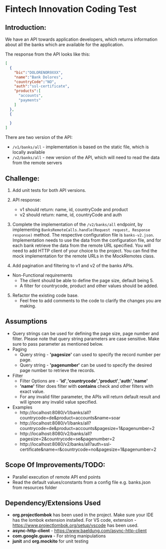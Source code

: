 # Fintech Innovation Coding Test

## Introduction:
We have an API towards application developers, which returns information about all the banks which are available for the application.

The response from the API looks like this:
```json
[
  {
    "bic":"DOLORENOR9XXX",
    "name":"Bank Dolores",
    "countryCode":"NO",
    "auth":"ssl-certificate",
    "products":[
      "accounts",
      "payments"
    ]   
  },
  {
    
  }
]
```
There are two version of the API:

- `/v1/banks/all` - implementation is based on the static file, which is locally available
- `/v2/banks/all` - new version of the API, which will need to read the data from the remote servers

## Challenge:
1. Add unit tests for both API versions.

2. API response:
    - v1 should return: name, id, countryCode and product
    - v2 should return: name, id, countryCode and auth

3. Complete the implementation of the `/v2/banks/all` endpoint, by implementing `BanksRemoteCalls.handle(Request request, Response response)` method.
The respective configuration file is `banks-v2.json`. Implementation needs to use the data from the configuration file,
and for each bank retrieve the data from the remote URL specified. You will need to add HTTP client of your choice to the project. 
You can find the mock implementation for the remote URLs in the MockRemotes class. 

4. Add pagination and filtering to v1 and v2 of the banks APIs.
- Non-Functional requirements
  - The client should be able to define the page size, default being 5.   
  - A filter for countrycode, product and other values should be added.  

5. Refactor the existing code base.
    - Feel free to add comments to the code to clarify the changes you are making.
## Assumptions
- Query strings can be used for defining the page size, page number and filter. Please note that query string parameters are case sensitive. Make sure to pass parameter as mentioned below.
- Paging   
    - Query string - **'pagesize'** can used to specify the record number per page. 
    - Query string - **'pagenumber'** can be used to specify the desired page number to retrieve the records.
- Filter
    - Filter Options are - **'id'**,**'countrycode'**,**'product'**,**'auth'**,**'name'**
    - **'name'** filter does filter with **contains** check and other filters with exact value.
    - For any invalid filter parameter, the APIs will return default result and will ignore any invalid value specified.
- Examples
    - http://localhost:8080/v1/banks/all?countrycode=de&product=accounts&name=soar
    - http://localhost:8080/v1/banks/all?countrycode=de&product=accounts&pagesize=1&pagenumber=2
    - http://localhost:8080/v2/banks/all?pagesize=2&countrycode=se&pagenumber=2
    - http://localhost:8080/v2/banks/all?auth=ssl-certificate&name=r&countrycode=no&pagesize=1&pagenumber=2

## Scope Of Improvements/TODO:
- Parallel execution of remote API end points
- Read the default values/constants from a config file e.g. banks.json from resources folder
## Dependency/Extensions Used
- **org.projectlombok** has been used in the project. Make sure your IDE has the lombok extension installed. For VS code, extension - https://www.projectlombok.org/setup/vscode has been used.
- **async-http-client** - https://www.baeldung.com/async-http-client
- **com.google.guava** - For string manipulations
- **junit** and **org.mockito** for unit testing
